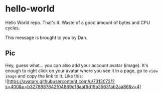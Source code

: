 # hello-world

Hello World repo. That's it. Waste of a good amount of bytes and CPU cycles.

This message is brought to you by Dan.

## Pic

Hey, guess what... you can also add your account avatar (image). It's enough to right click on your avatar where you see it in a page, go to `view image` and copy the link to it.
Like this:  
![https://avatars.githubusercontent.com/u/73130721?s=400&u=b3278887842f04869d18aaf6d19a35631ab2aa86&v=4]
